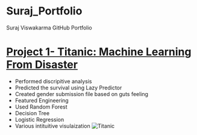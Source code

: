 # Suraj_Portfolio
Suraj Viswakarma GitHub Portfolio 

# [Project 1- Titanic: Machine Learning From Disaster](https://www.google.com) 
* Performed discripitive analysis 
* Predicted the survival using Lazy Predictor
* Created gender submission file based on guts feeling
* Featured Engineering 
* Used Random Forest 
* Decision Tree
* Logistic Regression 
* Various intituitive visulaization 
![](https://www.google.com/search?q=titanic&sxsrf=ALeKk03bhu_rArXGu4J26D0ZBSXKvgbd4Q:1602870409469&source=lnms&tbm=isch&sa=X&ved=2ahUKEwjTjYLL1bnsAhXDxDgGHRRuCFwQ_AUoAXoECA4QAw&biw=1536&bih=722#imgrc=_xvl51jb1qiVjM "Titanic")
